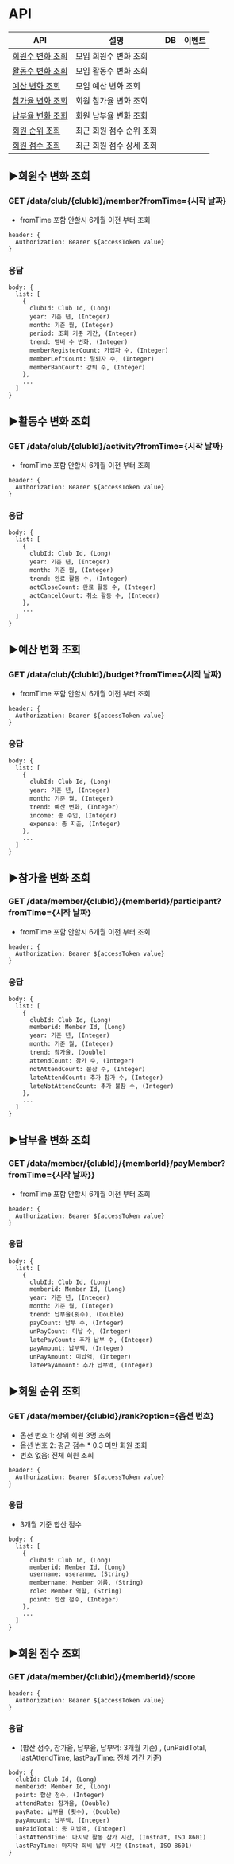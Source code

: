# API

| API | 설명 | DB | 이벤트 |
|-----|------|----|--------|
|[회원수 변화 조회](#회원수-변화-조회)|모임 회원수 변화 조회|||
|[활동수 변화 조회](#활동수-변화-조회)|모임 활동수 변화 조회|||
|[예산 변화 조회](#예산-변화-조회)|모임 예산 변화 조회|||
|[참가율 변화 조회](#참가율-변화-조회)|회원 참가율 변화 조회|||
|[납부율 변화 조회](#납부율-변화-조회)|회원 납부율 변화 조회|||
|[회원 순위 조회](#회원-순위-조회)|최근 회원 점수 순위 조회|||
|[회원 점수 조회](#회원-점수-조회)|최근 회원 점수 상세 조회|||


## ▶회원수 변화 조회 
### GET /data/club/{clubId}/member?fromTime={시작 날짜}

- fromTime 포함 안할시 6개월 이전 부터 조회

```
header: {  
  Authorization: Bearer ${accessToken value}
}
```

### 응답
```
body: {
  list: [
    {
      clubId: Club Id, (Long)
      year: 기준 년, (Integer)
      month: 기준 월, (Integer)
      period: 조회 기준 기간, (Integer)
      trend: 멤버 수 변화, (Integer)
      memberRegisterCount: 가입자 수, (Integer)
      memberLeftCount: 탈퇴자 수, (Integer)
      memberBanCount: 강퇴 수, (Integer)
    },
    ...
  ]
}
```



## ▶활동수 변화 조회 
### GET /data/club/{clubId}/activity?fromTime={시작 날짜}

- fromTime 포함 안할시 6개월 이전 부터 조회

```
header: {  
  Authorization: Bearer ${accessToken value}
}
```

### 응답
```
body: {
  list: [
    {
      clubId: Club Id, (Long)
      year: 기준 년, (Integer)
      month: 기준 월, (Integer)
      trend: 완료 활동 수, (Integer)
      actCloseCount: 완료 활동 수, (Integer)
      actCancelCount: 취소 활동 수, (Integer)
    },
    ...
  ]
}
```


## ▶예산 변화 조회 
### GET /data/club/{clubId}/budget?fromTime={시작 날짜}

- fromTime 포함 안할시 6개월 이전 부터 조회

```
header: {  
  Authorization: Bearer ${accessToken value}
}
```

### 응답
```
body: {
  list: [
    {
      clubId: Club Id, (Long)
      year: 기준 년, (Integer)
      month: 기준 월, (Integer)
      trend: 예산 변화, (Integer)
      income: 총 수입, (Integer)
      expense: 총 지출, (Integer)
    },
    ...
  ]
}
```


## ▶참가율 변화 조회 
### GET /data/member/{clubId}/{memberId}/participant?fromTime={시작 날짜}

- fromTime 포함 안할시 6개월 이전 부터 조회

```
header: {  
  Authorization: Bearer ${accessToken value}
}
```

### 응답
```
body: {
  list: [
    {
      clubId: Club Id, (Long)
      memberid: Member Id, (Long)
      year: 기준 년, (Integer)
      month: 기준 월, (Integer)
      trend: 참가율, (Double)
      attendCount: 참가 수, (Integer)
      notAttendCount: 불참 수, (Integer)
      lateAttendCount: 추가 참가 수, (Integer)
      lateNotAttendCount: 추가 불참 수, (Integer)
    },
    ...
  ]
}
```


## ▶납부율 변화 조회 
### GET /data/member/{clubId}/{memberId}/payMember?fromTime={시작 날짜}}

- fromTime 포함 안할시 6개월 이전 부터 조회

```
header: {  
  Authorization: Bearer ${accessToken value}
}
```

### 응답
```
body: {
  list: [
    {
      clubId: Club Id, (Long)
      memberid: Member Id, (Long)
      year: 기준 년, (Integer)
      month: 기준 월, (Integer)
      trend: 납부율(횟수), (Double)
      payCount: 납부 수, (Integer)
      unPayCount: 미납 수, (Integer)
      latePayCount: 추가 납부 수, (Integer)
      payAmount: 납부액, (Integer)
      unPayAmount: 미납액, (Integer)
      latePayAmount: 추가 납부액, (Integer)
```


## ▶회원 순위 조회 
### GET /data/member/{clubId}/rank?option={옵션 번호}

- 옵션 번호 1: 상위 회원 3명 조회
- 옵션 번호 2: 평균 점수 * 0.3 미만 회원 조회
- 번호 없음: 전체 회원 조회

```
header: {  
  Authorization: Bearer ${accessToken value}
}
```

### 응답

- 3개월 기준 합산 점수 

```
body: {
  list: [
    {
      clubId: Club Id, (Long)
      memberid: Member Id, (Long)
      username: useranme, (String)
      membername: Member 이름, (String)
      role: Member 역할, (String)
      point: 합산 점수, (Integer)
    },
    ...
  ]
}
```


## ▶회원 점수 조회 
### GET /data/member/{clubId}/{memberId}/score

```
header: {  
  Authorization: Bearer ${accessToken value}
}
```

### 응답

- (합산 점수, 참가율, 납부율, 납부액: 3개월 기준) , (unPaidTotal, lastAttendTime, lastPayTime: 전체 기간 기준)
  
```
body: {
  clubId: Club Id, (Long)
  memberid: Member Id, (Long)
  point: 합산 점수, (Integer)
  attendRate: 참가율, (Double)
  payRate: 납부율 (횟수), (Double)
  payAmount: 납부액, (Integer)
  unPaidTotal: 총 미납액, (Integer)
  lastAttendTime: 마지막 활동 참가 시간, (Instnat, ISO 8601)
  lastPayTime: 마지막 회비 납부 시간 (Instnat, ISO 8601)
}
```


